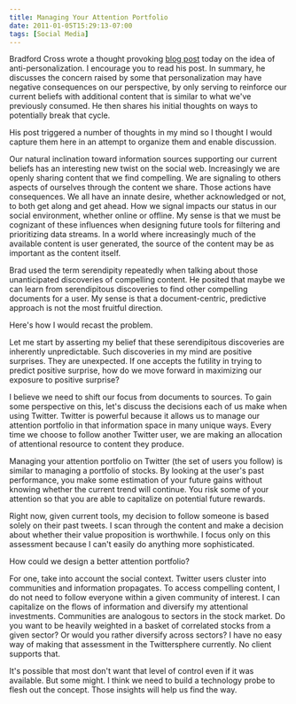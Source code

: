 ```yaml
---
title: Managing Your Attention Portfolio
date: 2011-01-05T15:29:13-07:00
tags: [Social Media]
---
```

Bradford Cross wrote a thought provoking [blog post](http://web.archive.org/web/20110108050228/http://measuringmeasures.com/blog/2011/1/5/anti-personalization.html) today on the idea of anti-personalization. I encourage you to read his post. In summary, he discusses the concern raised by some that personalization may have negative consequences on our perspective, by only serving to reinforce our current beliefs with additional content that is similar to what we've previously consumed. He then shares his initial thoughts on ways to potentially break that cycle.

His post triggered a number of thoughts in my mind so I thought I would capture them here in an attempt to organize them and enable discussion.

Our natural inclination toward information sources supporting our current beliefs has an interesting new twist on the social web. Increasingly we are openly sharing content that we find compelling. We are signaling to others aspects of ourselves through the content we share. Those actions have consequences. We all have an innate desire, whether acknowledged or not, to both get along and get ahead. How we signal impacts our status in our social environment, whether online or offline. My sense is that we must be cognizant of these influences when designing future tools for filtering and prioritizing data streams. In a world where increasingly much of the available content is user generated, the source of the content may be as important as the content itself.

Brad used the term serendipity repeatedly when talking about those unanticipated discoveries of compelling content. He posited that maybe we can learn from serendipitous discoveries to find other compelling documents for a user. My sense is that a document-centric, predictive approach is not the most fruitful direction.

Here's how I would recast the problem.

Let me start by asserting my belief that these serendipitous discoveries are inherently unpredictable. Such discoveries in my mind are positive surprises. They are unexpected. If one accepts the futility in trying to predict positive surprise, how do we move forward in maximizing our exposure to positive surprise?

I believe we need to shift our focus from documents to sources. To gain some perspective on this, let's discuss the decisions each of us make when using Twitter. Twitter is powerful because it allows us to manage our attention portfolio in that information space in many unique ways. Every time we choose to follow another Twitter user, we are making an allocation of attentional resource to content they produce.

Managing your attention portfolio on Twitter (the set of users you follow) is similar to managing a portfolio of stocks. By looking at the user's past performance, you make some estimation of your future gains without knowing whether the current trend will continue. You risk some of your attention so that you are able to capitalize on potential future rewards.

Right now, given current tools, my decision to follow someone is based solely on their past tweets. I scan through the content and make a decision about whether their value proposition is worthwhile. I focus only on this assessment because I can't easily do anything more sophisticated.

How could we design a better attention portfolio?

For one, take into account the social context. Twitter users cluster into communities and information propagates. To access compelling content, I do not need to follow everyone within a given community of interest. I can capitalize on the flows of information and diversify my attentional investments. Communities are analogous to sectors in the stock market. Do you want to be heavily weighted in a basket of correlated stocks from a given sector? Or would you rather diversify across sectors? I have no easy way of making that assessment in the Twittersphere currently. No client supports that.

It's possible that most don't want that level of control even if it was available. But some might. I think we need to build a technology probe to flesh out the concept. Those insights will help us find the way.
